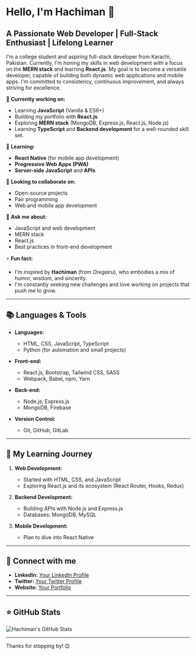 # Hello, I'm Hachiman 👋

## A Passionate Web Developer | Full-Stack Enthusiast | Lifelong Learner

I'm a college student and aspiring full-stack developer from Karachi, Pakistan. Currently, I'm honing my skills in web development with a focus on the **MERN stack** and learning **React.js**. My goal is to become a versatile developer, capable of building both dynamic web applications and mobile apps. I'm committed to consistency, continuous improvement, and always striving for excellence.

🔭 **Currently working on:**  
- Learning **JavaScript** (Vanilla & ES6+)  
- Building my portfolio with **React.js**  
- Exploring **MERN stack** (MongoDB, Express.js, React.js, Node.js)  
- Learning **TypeScript** and **Backend development** for a well-rounded skill set.

🌱 **Learning:**  
- **React Native** (for mobile app development)  
- **Progressive Web Apps (PWA)**  
- **Server-side JavaScript** and **APIs**

👯 **Looking to collaborate on:**  
- Open-source projects  
- Pair programming  
- Web and mobile app development

💬 **Ask me about:**  
- JavaScript and web development  
- MERN stack  
- React.js  
- Best practices in front-end development

⚡ **Fun fact:**  
- I'm inspired by **Hachiman** (from *Oregairu*), who embodies a mix of humor, wisdom, and sincerity.  
- I'm constantly seeking new challenges and love working on projects that push me to grow.

---

## 📚 Languages & Tools

- **Languages:**  
  - HTML, CSS, JavaScript, TypeScript  
  - Python (for automation and small projects)

- **Front-end:**  
  - React.js, Bootstrap, Tailwind CSS, SASS  
  - Webpack, Babel, npm, Yarn

- **Back-end:**  
  - Node.js, Express.js  
  - MongoDB, Firebase

- **Version Control:**  
  - Git, GitHub, GitLab

---

## 🌱 My Learning Journey

1. **Web Development:**  
   - Started with HTML, CSS, and JavaScript  
   - Exploring React.js and its ecosystem (React Router, Hooks, Redux)

2. **Backend Development:**  
   - Building APIs with Node.js and Express.js  
   - Databases: MongoDB, MySQL

3. **Mobile Development:**  
   - Plan to dive into React Native

---

## 🔗 Connect with me

- **LinkedIn:** [Your LinkedIn Profile](https://www.linkedin.com)
- **Twitter:** [Your Twitter Profile](https://twitter.com)
- **Website:** [Your Portfolio](https://yourportfolio.com)

---

## ⭐ GitHub Stats

![Hachiman's GitHub Stats](https://github-readme-stats.vercel.app/api?username=YourGitHubUsername&show_icons=true&theme=radical)

---

Thanks for stopping by! 😊  
